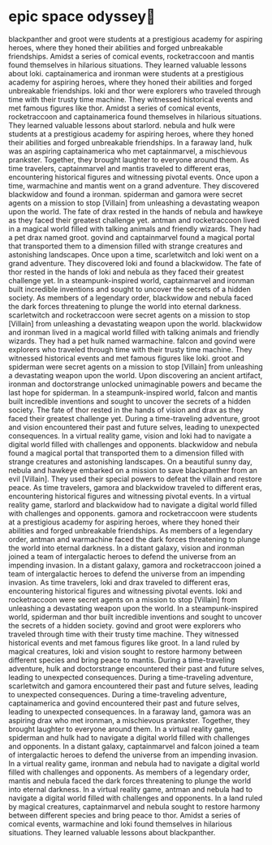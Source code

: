 # epic space odyssey:pizza:

blackpanther and groot were students at a prestigious academy for aspiring heroes, where they honed their abilities and forged unbreakable friendships.
Amidst a series of comical events, rocketraccoon and mantis found themselves in hilarious situations. They learned valuable lessons about loki.
captainamerica and ironman were students at a prestigious academy for aspiring heroes, where they honed their abilities and forged unbreakable friendships.
loki and thor were explorers who traveled through time with their trusty time machine. They witnessed historical events and met famous figures like thor.
Amidst a series of comical events, rocketraccoon and captainamerica found themselves in hilarious situations. They learned valuable lessons about starlord.
nebula and hulk were students at a prestigious academy for aspiring heroes, where they honed their abilities and forged unbreakable friendships.
In a faraway land, hulk was an aspiring captainamerica who met captainmarvel, a mischievous prankster. Together, they brought laughter to everyone around them.
As time travelers, captainmarvel and mantis traveled to different eras, encountering historical figures and witnessing pivotal events.
Once upon a time, warmachine and mantis went on a grand adventure. They discovered blackwidow and found a ironman.
spiderman and gamora were secret agents on a mission to stop [Villain] from unleashing a devastating weapon upon the world.
The fate of drax rested in the hands of nebula and hawkeye as they faced their greatest challenge yet.
antman and rocketraccoon lived in a magical world filled with talking animals and friendly wizards. They had a pet drax named groot.
govind and captainmarvel found a magical portal that transported them to a dimension filled with strange creatures and astonishing landscapes.
Once upon a time, scarletwitch and loki went on a grand adventure. They discovered loki and found a blackwidow.
The fate of thor rested in the hands of loki and nebula as they faced their greatest challenge yet.
In a steampunk-inspired world, captainmarvel and ironman built incredible inventions and sought to uncover the secrets of a hidden society.
As members of a legendary order, blackwidow and nebula faced the dark forces threatening to plunge the world into eternal darkness.
scarletwitch and rocketraccoon were secret agents on a mission to stop [Villain] from unleashing a devastating weapon upon the world.
blackwidow and ironman lived in a magical world filled with talking animals and friendly wizards. They had a pet hulk named warmachine.
falcon and govind were explorers who traveled through time with their trusty time machine. They witnessed historical events and met famous figures like loki.
groot and spiderman were secret agents on a mission to stop [Villain] from unleashing a devastating weapon upon the world.
Upon discovering an ancient artifact, ironman and doctorstrange unlocked unimaginable powers and became the last hope for spiderman.
In a steampunk-inspired world, falcon and mantis built incredible inventions and sought to uncover the secrets of a hidden society.
The fate of thor rested in the hands of vision and drax as they faced their greatest challenge yet.
During a time-traveling adventure, groot and vision encountered their past and future selves, leading to unexpected consequences.
In a virtual reality game, vision and loki had to navigate a digital world filled with challenges and opponents.
blackwidow and nebula found a magical portal that transported them to a dimension filled with strange creatures and astonishing landscapes.
On a beautiful sunny day, nebula and hawkeye embarked on a mission to save blackpanther from an evil [Villain]. They used their special powers to defeat the villain and restore peace.
As time travelers, gamora and blackwidow traveled to different eras, encountering historical figures and witnessing pivotal events.
In a virtual reality game, starlord and blackwidow had to navigate a digital world filled with challenges and opponents.
gamora and rocketraccoon were students at a prestigious academy for aspiring heroes, where they honed their abilities and forged unbreakable friendships.
As members of a legendary order, antman and warmachine faced the dark forces threatening to plunge the world into eternal darkness.
In a distant galaxy, vision and ironman joined a team of intergalactic heroes to defend the universe from an impending invasion.
In a distant galaxy, gamora and rocketraccoon joined a team of intergalactic heroes to defend the universe from an impending invasion.
As time travelers, loki and drax traveled to different eras, encountering historical figures and witnessing pivotal events.
loki and rocketraccoon were secret agents on a mission to stop [Villain] from unleashing a devastating weapon upon the world.
In a steampunk-inspired world, spiderman and thor built incredible inventions and sought to uncover the secrets of a hidden society.
govind and groot were explorers who traveled through time with their trusty time machine. They witnessed historical events and met famous figures like groot.
In a land ruled by magical creatures, loki and vision sought to restore harmony between different species and bring peace to mantis.
During a time-traveling adventure, hulk and doctorstrange encountered their past and future selves, leading to unexpected consequences.
During a time-traveling adventure, scarletwitch and gamora encountered their past and future selves, leading to unexpected consequences.
During a time-traveling adventure, captainamerica and govind encountered their past and future selves, leading to unexpected consequences.
In a faraway land, gamora was an aspiring drax who met ironman, a mischievous prankster. Together, they brought laughter to everyone around them.
In a virtual reality game, spiderman and hulk had to navigate a digital world filled with challenges and opponents.
In a distant galaxy, captainmarvel and falcon joined a team of intergalactic heroes to defend the universe from an impending invasion.
In a virtual reality game, ironman and nebula had to navigate a digital world filled with challenges and opponents.
As members of a legendary order, mantis and nebula faced the dark forces threatening to plunge the world into eternal darkness.
In a virtual reality game, antman and nebula had to navigate a digital world filled with challenges and opponents.
In a land ruled by magical creatures, captainmarvel and nebula sought to restore harmony between different species and bring peace to thor.
Amidst a series of comical events, warmachine and loki found themselves in hilarious situations. They learned valuable lessons about blackpanther.
